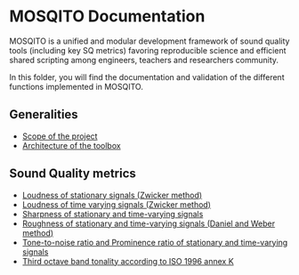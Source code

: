 # MOSQITO Documentation

MOSQITO is a unified and modular development framework of sound quality tools (including key SQ metrics) favoring reproducible science and efficient shared scripting among engineers, teachers and researchers community.

In this folder, you will find the documentation and validation of the different functions implemented in MOSQITO.

## Generalities

- [Scope of the project](./scope.md)
- [Architecture of the toolbox](./architecture.md)

## Sound Quality metrics

- [Loudness of stationary signals (Zwicker method)](./loudness-stationary.md)
- [Loudness of time varying signals (Zwicker method)](./loudness-time-varying.md)
- [Sharpness of stationary and time-varying signals](./sharpness.md)
- [Roughness of stationary and time-varying signals (Daniel and Weber method)](./roughness.md)
- [Tone-to-noise ratio and Prominence ratio of stationary and time-varying signals](./tone-to-noise-prominence-ratio.md)
- [Third octave band tonality according to ISO 1996 annex K](./tonality_ISO1996K.md)